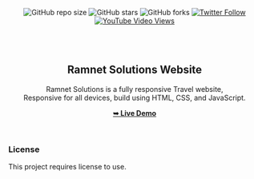 <div align="center">
  
  ![GitHub repo size](https://img.shields.io/github/repo-size/codewithsadee/fly)
  ![GitHub stars](https://img.shields.io/github/stars/codewithsadee/fly?style=social)
  ![GitHub forks](https://img.shields.io/github/forks/codewithsadee/fly?style=social)
[![Twitter Follow](https://img.shields.io/twitter/follow/codewithsadee_?style=social)](https://twitter.com/intent/follow?screen_name=codewithsadee_)
  [![YouTube Video Views](https://img.shields.io/youtube/views/wWyv5dl0nFg?style=social)](https://youtu.be/wWyv5dl0nFg)

  <br />
  <br />

  <h2 align="center">Ramnet Solutions Website</h2>

  Ramnet Solutions is a fully responsive Travel website, <br />Responsive for all devices, build using HTML, CSS, and JavaScript.

  <a href=""><strong>➥ Live Demo</strong></a>

</div>

<br />

### License

This project requires license to use.
